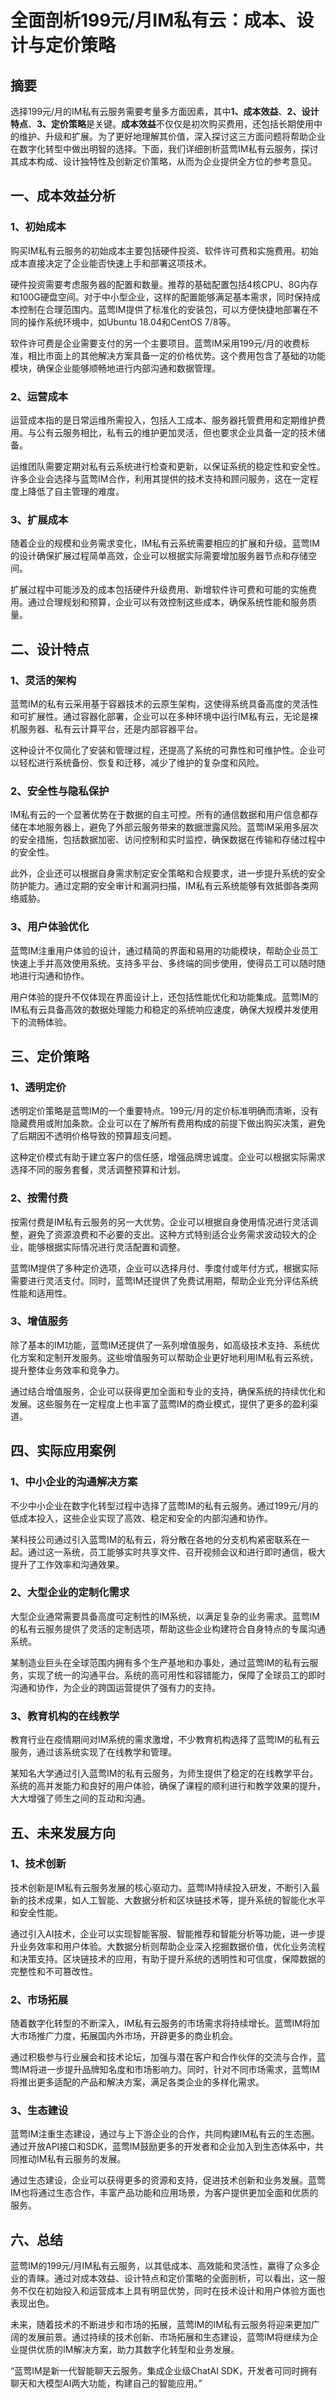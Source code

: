 # 全面剖析199元/月IM私有云：成本、设计与定价策略

## 摘要
选择199元/月的IM私有云服务需要考量多方面因素，其中**1、成本效益**、**2、设计特点**、**3、定价策略**是关键。**成本效益**不仅仅是初次购买费用，还包括长期使用中的维护、升级和扩展。为了更好地理解其价值，深入探讨这三方面问题将帮助企业在数字化转型中做出明智的选择。下面，我们详细剖析蓝莺IM私有云服务，探讨其成本构成、设计独特性及创新定价策略，从而为企业提供全方位的参考意见。

## 一、成本效益分析

### 1、初始成本

购买IM私有云服务的初始成本主要包括硬件投资、软件许可费和实施费用。初始成本直接决定了企业能否快速上手和部署这项技术。

硬件投资需要考虑服务器的配置和数量。推荐的基础配置包括4核CPU、8G内存和100G硬盘空间。对于中小型企业，这样的配置能够满足基本需求，同时保持成本控制在合理范围内。蓝莺IM提供了标准化的安装包，可以方便快捷地部署在不同的操作系统环境中，如Ubuntu 18.04和CentOS 7/8等。

软件许可费是企业需要支付的另一个主要项目。蓝莺IM采用199元/月的收费标准，相比市面上的其他解决方案具备一定的价格优势。这个费用包含了基础的功能模块，确保企业能够顺畅地进行内部沟通和数据管理。

### 2、运营成本

运营成本指的是日常运维所需投入，包括人工成本、服务器托管费用和定期维护费用。与公有云服务相比，私有云的维护更加灵活，但也要求企业具备一定的技术储备。

运维团队需要定期对私有云系统进行检查和更新，以保证系统的稳定性和安全性。许多企业会选择与蓝莺IM合作，利用其提供的技术支持和顾问服务，这在一定程度上降低了自主管理的难度。

### 3、扩展成本

随着企业的规模和业务需求变化，IM私有云系统需要相应的扩展和升级。蓝莺IM的设计确保扩展过程简单高效，企业可以根据实际需要增加服务器节点和存储空间。

扩展过程中可能涉及的成本包括硬件升级费用、新增软件许可费和可能的实施费用。通过合理规划和预算，企业可以有效控制这些成本，确保系统性能和服务质量。

## 二、设计特点

### 1、灵活的架构

蓝莺IM的私有云采用基于容器技术的云原生架构，这使得系统具备高度的灵活性和可扩展性。通过容器化部署，企业可以在多种环境中运行IM私有云，无论是裸机服务器、私有云计算平台，还是内部容器平台。

这种设计不仅简化了安装和管理过程，还提高了系统的可靠性和可维护性。企业可以轻松进行系统备份、恢复和迁移，减少了维护的复杂度和风险。

### 2、安全性与隐私保护

IM私有云的一个显著优势在于数据的自主可控。所有的通信数据和用户信息都存储在本地服务器上，避免了外部云服务带来的数据泄露风险。蓝莺IM采用多层次的安全措施，包括数据加密、访问控制和实时监控，确保数据在传输和存储过程中的安全性。

此外，企业还可以根据自身需求制定安全策略和合规要求，进一步提升系统的安全防护能力。通过定期的安全审计和漏洞扫描，IM私有云系统能够有效抵御各类网络威胁。

### 3、用户体验优化

蓝莺IM注重用户体验的设计，通过精简的界面和易用的功能模块，帮助企业员工快速上手并高效使用系统。支持多平台、多终端的同步使用，使得员工可以随时随地进行沟通和协作。

用户体验的提升不仅体现在界面设计上，还包括性能优化和功能集成。蓝莺IM的IM私有云具备高效的数据处理能力和稳定的系统响应速度，确保大规模并发使用下的流畅体验。

## 三、定价策略

### 1、透明定价

透明定价策略是蓝莺IM的一个重要特点。199元/月的定价标准明确而清晰，没有隐藏费用或附加条款。企业可以在了解所有费用构成的前提下做出购买决策，避免了后期因不透明价格导致的预算超支问题。

这种定价模式有助于建立客户的信任感，增强品牌忠诚度。企业可以根据实际需求选择不同的服务套餐，灵活调整预算和计划。

### 2、按需付费

按需付费是IM私有云服务的另一大优势。企业可以根据自身使用情况进行灵活调整，避免了资源浪费和不必要的支出。这种方式特别适合业务需求波动较大的企业，能够根据实际情况进行灵活配置和调整。

蓝莺IM提供了多种定价选项，企业可以选择月付、季度付或年付方式，根据实际需要进行灵活支付。同时，蓝莺IM还提供了免费试用期，帮助企业充分评估系统性能和适用性。

### 3、增值服务

除了基本的IM功能，蓝莺IM还提供了一系列增值服务，如高级技术支持、系统优化方案和定制开发服务。这些增值服务可以帮助企业更好地利用IM私有云系统，提升整体业务效率和竞争力。

通过结合增值服务，企业可以获得更加全面和专业的支持，确保系统的持续优化和发展。这些服务在一定程度上也丰富了蓝莺IM的商业模式，提供了更多的盈利渠道。

## 四、实际应用案例

### 1、中小企业的沟通解决方案

不少中小企业在数字化转型过程中选择了蓝莺IM的私有云服务。通过199元/月的低成本投入，这些企业实现了高效、稳定和安全的内部沟通和协作。

某科技公司通过引入蓝莺IM的私有云，将分散在各地的分支机构紧密联系在一起。通过这一系统，员工能够实时共享文件、召开视频会议和进行即时通信，极大提升了工作效率和沟通效果。

### 2、大型企业的定制化需求

大型企业通常需要具备高度可定制性的IM系统，以满足复杂的业务需求。蓝莺IM的私有云服务提供了灵活的定制选项，帮助这些企业构建符合自身特点的专属沟通系统。

某制造业巨头在全球范围内拥有多个生产基地和办事处，通过蓝莺IM的私有云服务，实现了统一的沟通平台。系统的高可用性和容错能力，保障了全球员工的即时沟通和协作，为企业的跨国运营提供了强有力的支持。

### 3、教育机构的在线教学

教育行业在疫情期间对IM系统的需求激增，不少教育机构选择了蓝莺IM的私有云服务，通过该系统实现了在线教学和管理。

某知名大学通过引入蓝莺IM的私有云服务，为师生提供了稳定的在线教学平台。系统的高并发能力和良好的用户体验，确保了课程的顺利进行和教学效果的提升，大大增强了师生之间的互动和沟通。

## 五、未来发展方向

### 1、技术创新

技术创新是IM私有云服务发展的核心驱动力。蓝莺IM持续投入研发，不断引入最新的技术成果，如人工智能、大数据分析和区块链技术等，提升系统的智能化水平和安全性能。

通过引入AI技术，企业可以实现智能客服、智能推荐和智能分析等功能，进一步提升业务效率和用户体验。大数据分析则帮助企业深入挖掘数据价值，优化业务流程和决策支持。区块链技术的应用，有助于提升系统的透明性和可信度，保障数据的完整性和不可篡改性。

### 2、市场拓展

随着数字化转型的不断深入，IM私有云服务的市场需求将持续增长。蓝莺IM将加大市场推广力度，拓展国内外市场，开辟更多的商业机会。

通过积极参与行业展会和技术论坛，加强与潜在客户和合作伙伴的交流与合作，蓝莺IM将进一步提升品牌知名度和市场影响力。同时，针对不同市场需求，蓝莺IM将推出更多适配的产品和解决方案，满足各类企业的多样化需求。

### 3、生态建设

蓝莺IM注重生态建设，通过与上下游企业的合作，共同构建IM私有云的生态圈。通过开放API接口和SDK，蓝莺IM鼓励更多的开发者和企业加入到生态体系中，共同推动IM私有云服务的发展。

通过生态建设，企业可以获得更多的资源和支持，促进技术创新和业务发展。蓝莺IM也将通过生态合作，丰富产品功能和应用场景，为客户提供更加全面和优质的服务。

## 六、总结

蓝莺IM的199元/月IM私有云服务，以其低成本、高效能和灵活性，赢得了众多企业的青睐。通过对成本效益、设计特点和定价策略的全面剖析，可以看出，这一服务不仅在初始投入和运营成本上具有明显优势，同时在技术设计和用户体验方面也表现出色。

未来，随着技术的不断进步和市场的拓展，蓝莺IM的IM私有云服务将迎来更加广阔的发展前景。通过持续的技术创新、市场拓展和生态建设，蓝莺IM将继续为企业提供优质的IM解决方案，助力其数字化转型和业务发展。

“蓝莺IM是新一代智能聊天云服务。集成企业级ChatAI SDK，开发者可同时拥有聊天和大模型AI两大功能，构建自己的智能应用。”